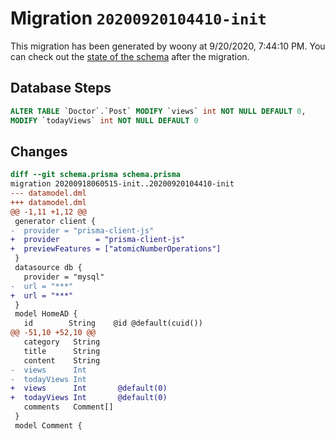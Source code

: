 # Migration `20200920104410-init`

This migration has been generated by woony at 9/20/2020, 7:44:10 PM.
You can check out the [state of the schema](./schema.prisma) after the migration.

## Database Steps

```sql
ALTER TABLE `Doctor`.`Post` MODIFY `views` int NOT NULL DEFAULT 0,
MODIFY `todayViews` int NOT NULL DEFAULT 0
```

## Changes

```diff
diff --git schema.prisma schema.prisma
migration 20200918060515-init..20200920104410-init
--- datamodel.dml
+++ datamodel.dml
@@ -1,11 +1,12 @@
 generator client {
-  provider = "prisma-client-js"
+  provider        = "prisma-client-js"
+  previewFeatures = ["atomicNumberOperations"]
 }
 datasource db {
   provider = "mysql"
-  url = "***"
+  url = "***"
 }
 model HomeAD {
   id        String    @id @default(cuid())
@@ -51,10 +52,10 @@
   category   String
   title      String
   content    String
-  views      Int
-  todayViews Int
+  views      Int       @default(0)
+  todayViews Int       @default(0)
   comments   Comment[]
 }
 model Comment {
```


